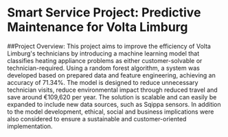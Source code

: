 # Smart Service Project: Predictive Maintenance for Volta Limburg

##Project Overview:
This project aims to improve the efficiency of Volta Limburg's technicians by introducing a machine learning model that classifies heating appliance problems as either customer-solvable or technician-required. Using a random forest algorithm, a system was developed based on prepared data and feature engineering, achieving an accuracy of 71.34%. The model is designed to reduce unnecessary technician visits, reduce environmental impact through reduced travel and save around €109,620 per year. The solution is scalable and can easily be expanded to include new data sources, such as Sqippa sensors. In addition to the model development, ethical, social and business implications were also considered to ensure a sustainable and customer-oriented implementation.




